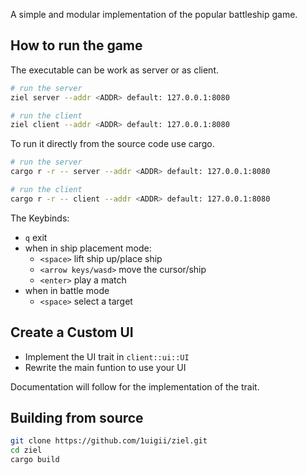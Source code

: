 A simple and modular implementation of the popular battleship game.

## How to run the game
The executable can be work as server or as client.
```bash
# run the server
ziel server --addr <ADDR> default: 127.0.0.1:8080

# run the client
ziel client --addr <ADDR> default: 127.0.0.1:8080
```

To run it directly from the source code use cargo.
```bash
# run the server
cargo r -r -- server --addr <ADDR> default: 127.0.0.1:8080

# run the client
cargo r -r -- client --addr <ADDR> default: 127.0.0.1:8080
```
The Keybinds:
- `q` exit
- when in ship placement mode:
  - `<space>` lift ship up/place ship
  - `<arrow keys/wasd>` move the cursor/ship
  - `<enter>` play a match
- when in battle mode
  - `<space>` select a target

## Create a Custom UI
 - Implement the UI trait in `client::ui::UI`
 - Rewrite the main funtion to use your UI

 Documentation will follow for the implementation of the trait.

## Building from source
```bash
git clone https://github.com/1uigii/ziel.git
cd ziel
cargo build
```
